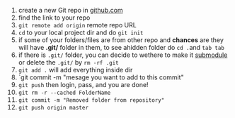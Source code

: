 1. create a new Git repo in [github.com](https://github.com/JasonTryharder/Hello-world.git)
2. find the link to your repo
3. `git remote add origin` remote repo URL
4. `cd` to your local project dir and do `git init`
5. if some of your folders/files are from other repo and **chances** are they will have **.git/** folder in them, to see ahidden folder do `cd .`and `tab tab`
6. if there is `.git/` folder, you can decide to wethere to make it [submodule](https://github.community/t/adding-a-folder-from-one-repo-to-another/781/2) or delete the `.git/` by `rm -rf .git` 
7. `git add .` will add everything inside dir 
8. `git commit -m "mesage you want to add to this commit"
9. `git push` then login, pass, and you are done!
10. `git rm -r --cached FolderName`
11. `git commit -m "Removed folder from repository"`
12. `git push origin master`
